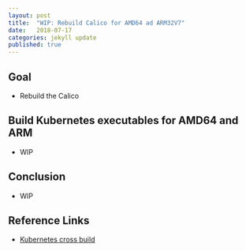 ```yaml
---
layout: post
title:  "WIP: Rebuild Calico for AMD64 ad ARM32V7"
date:   2018-07-17
categories: jekyll update
published: true
---
```


## Goal

- Rebuild the Calico 

## Build Kubernetes executables for AMD64 and ARM

- WIP

## Conclusion

- WIP

## Reference Links

- [Kubernetes cross build]()

